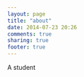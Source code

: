 ```yaml
---
layout: page
title: "about"
date: 2014-07-23 20:26
comments: true
sharing: true
footer: true
---
```

A student
